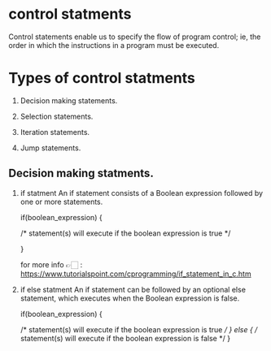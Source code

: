 # control statments

Control statements enable us to specify the flow of program control; ie, the order in which the instructions in a program must be executed.

# Types of control statments 

1. Decision making statements.

2. Selection statements.

3. Iteration statements.

4. Jump statements.

## Decision making statments.

1) if statment
 An if statement consists of a Boolean expression followed by one or more statements.

     if(boolean_expression) {
  
      /* statement(s) will execute if the boolean expression is true */
   
    }

    for more info 👉🏻 : https://www.tutorialspoint.com/cprogramming/if_statement_in_c.htm

2) if else statment 
 An if statement can be followed by an optional else statement, which executes when the Boolean expression is false.

     if(boolean_expression) {

      /* statement(s) will execute if the boolean expression is true */
    } 
    else 
      {
       /* statement(s) will execute if the boolean expression is false */
      }


